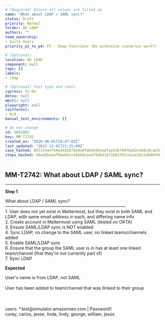 ```yaml
---
# (Required) Ensure all values are filled up
name: "What about LDAP / SAML sync?"
status: Draft
priority: Normal
folder: AD LDAP
authors: ""
team_ownership: 
- Suite Users
priority_p1_to_p4: P3 - Deep Functions (Do extensive scenarios work?)

# (Optional)
location: AD LDAP
component: null
tags: []
labels: 
- ldap

# (Optional) Test type and tools
cypress: To Do
detox: null
mmctl: null
playwright: null
rainforest: 
- N/A
manual_test_environments: []

# Do not change
id: 5601882
key: MM-T2742
created_on: "2020-06-01T20:47:03Z"
last_updated: "2022-12-01T21:15:09Z"
case_hashed: 68f37e4ef69ed435bf8a9e0fd8de964adfae91670470a02c948c0cae588b5e8594f6b04481b7aad46b1bcd7262dbe8e2
steps_hashed: e8ed3baeaf96e8d1c45bb0a1e479db43af1863f03c42ae28c2d606fddcf8aeeb55dbf20def004c71cb8fec7e8df7d8da
---
```


<!-- (Auto-generated) Based on frontmatter's "key" and "name" -->

## MM-T2742: What about LDAP / SAML sync?

---

**Step 1**

What about LDAP / SAML sync?\
————————————————————————————\
1\. User does not yet exist in Mattermost, but they exist in both SAML and LDAP, with same email address in each, and differing name info\
2\. Create account in Mattermost using SAML (tested on OKTA)\
3\. Ensure SAML/LDAP sync is NOT enabled\
4\. Sync LDAP, no change to the SAML user, no linked teams/channels added\
5\. Enable SAML/LDAP sync\
6\. Ensure that the group the SAML user is in has at least one linked team/channel (that they're not currently part of)\
7\. Sync LDAP

**Expected**

User's name is from LDAP, not SAML\
\
User has been added to team/channel that was llinked to their group\
\
\
\
users: \*.test\@simulator.amazonses.com | Password1\
corey, carlos, jesse, linda, lindy, george, william, jesús
